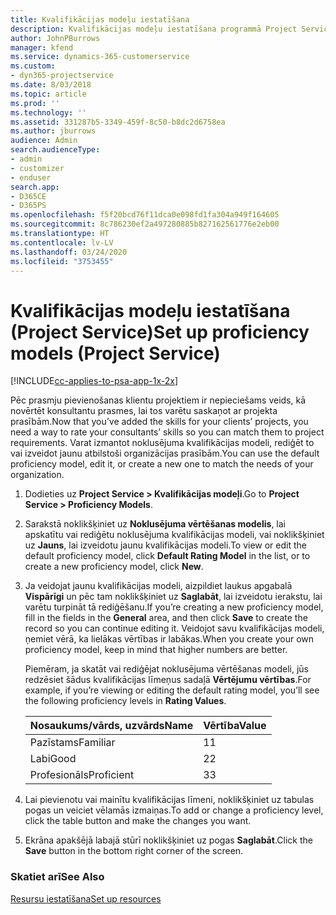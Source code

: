 ```yaml
---
title: Kvalifikācijas modeļu iestatīšana
description: Kvalifikācijas modeļu iestatīšana programmā Project Service
author: JohnPBurrows
manager: kfend
ms.service: dynamics-365-customerservice
ms.custom:
- dyn365-projectservice
ms.date: 8/03/2018
ms.topic: article
ms.prod: ''
ms.technology: ''
ms.assetid: 331287b5-3349-459f-8c50-b8dc2d6758ea
ms.author: jburrows
audience: Admin
search.audienceType:
- admin
- customizer
- enduser
search.app:
- D365CE
- D365PS
ms.openlocfilehash: f5f20bcd76f11dca0e098fd1fa304a949f164605
ms.sourcegitcommit: 8c786230ef2a497280885b827162561776e2eb00
ms.translationtype: HT
ms.contentlocale: lv-LV
ms.lasthandoff: 03/24/2020
ms.locfileid: "3753455"
---
```

# <a name="set-up-proficiency-models-project-service"></a><span data-ttu-id="640b9-103">Kvalifikācijas modeļu iestatīšana (Project Service)</span><span class="sxs-lookup"><span data-stu-id="640b9-103">Set up proficiency models (Project Service)</span></span>

[!INCLUDE[cc-applies-to-psa-app-1x-2x](../includes/cc-applies-to-psa-app-1x-2x.md)]

<span data-ttu-id="640b9-104">Pēc prasmju pievienošanas klientu projektiem ir nepieciešams veids, kā novērtēt konsultantu prasmes, lai tos varētu saskaņot ar projekta prasībām.</span><span class="sxs-lookup"><span data-stu-id="640b9-104">Now that you’ve added the skills for your clients’ projects, you need a way to rate your consultants’ skills so you can match them to project requirements.</span></span> <span data-ttu-id="640b9-105">Varat izmantot noklusējuma kvalifikācijas modeli, rediģēt to vai izveidot jaunu atbilstoši organizācijas prasībām.</span><span class="sxs-lookup"><span data-stu-id="640b9-105">You can use the default proficiency model, edit it, or create a new one to match the needs of your organization.</span></span>  
  
1.  <span data-ttu-id="640b9-106">Dodieties uz **Project Service > Kvalifikācijas modeļi**.</span><span class="sxs-lookup"><span data-stu-id="640b9-106">Go to **Project Service > Proficiency Models**.</span></span>  
  
2.  <span data-ttu-id="640b9-107">Sarakstā noklikšķiniet uz **Noklusējuma vērtēšanas modelis**, lai apskatītu vai rediģētu noklusējuma kvalifikācijas modeli, vai noklikšķiniet uz **Jauns**, lai izveidotu jaunu kvalifikācijas modeli.</span><span class="sxs-lookup"><span data-stu-id="640b9-107">To view or edit the default proficiency model, click **Default Rating Model** in the list, or to create a new proficiency model, click **New**.</span></span>  
  
3.  <span data-ttu-id="640b9-108">Ja veidojat jaunu kvalifikācijas modeli, aizpildiet laukus apgabalā **Vispārīgi** un pēc tam noklikšķiniet uz **Saglabāt**, lai izveidotu ierakstu, lai varētu turpināt tā rediģēšanu.</span><span class="sxs-lookup"><span data-stu-id="640b9-108">If you’re creating a new proficiency model, fill in the fields in the **General** area, and then click **Save** to create the record so you can continue editing it.</span></span> <span data-ttu-id="640b9-109">Veidojot savu kvalifikācijas modeli, ņemiet vērā, ka lielākas vērtības ir labākas.</span><span class="sxs-lookup"><span data-stu-id="640b9-109">When you create your own proficiency model, keep in mind that higher numbers are better.</span></span>  
  
     <span data-ttu-id="640b9-110">Piemēram, ja skatāt vai rediģējat noklusējuma vērtēšanas modeli, jūs redzēsiet šādus kvalifikācijas līmeņus sadaļā **Vērtējumu vērtības**.</span><span class="sxs-lookup"><span data-stu-id="640b9-110">For example, if you’re viewing or editing the default rating model, you’ll see the following proficiency levels in **Rating Values**.</span></span>  
  
    |<span data-ttu-id="640b9-111">Nosaukums/vārds, uzvārds</span><span class="sxs-lookup"><span data-stu-id="640b9-111">Name</span></span>|<span data-ttu-id="640b9-112">Vērtība</span><span class="sxs-lookup"><span data-stu-id="640b9-112">Value</span></span>|  
    |----------|-----------|  
    |<span data-ttu-id="640b9-113">Pazīstams</span><span class="sxs-lookup"><span data-stu-id="640b9-113">Familiar</span></span>|<span data-ttu-id="640b9-114">1</span><span class="sxs-lookup"><span data-stu-id="640b9-114">1</span></span>|  
    |<span data-ttu-id="640b9-115">Labi</span><span class="sxs-lookup"><span data-stu-id="640b9-115">Good</span></span>|<span data-ttu-id="640b9-116">2</span><span class="sxs-lookup"><span data-stu-id="640b9-116">2</span></span>|  
    |<span data-ttu-id="640b9-117">Profesionāls</span><span class="sxs-lookup"><span data-stu-id="640b9-117">Proficient</span></span>|<span data-ttu-id="640b9-118">3</span><span class="sxs-lookup"><span data-stu-id="640b9-118">3</span></span>|  
  
4.  <span data-ttu-id="640b9-119">Lai pievienotu vai mainītu kvalifikācijas līmeni, noklikšķiniet uz tabulas pogas un veiciet vēlamās izmaiņas.</span><span class="sxs-lookup"><span data-stu-id="640b9-119">To add or change a proficiency level, click the table button and make the changes you want.</span></span>  
  
5.  <span data-ttu-id="640b9-120">Ekrāna apakšējā labajā stūrī noklikšķiniet uz pogas **Saglabāt**.</span><span class="sxs-lookup"><span data-stu-id="640b9-120">Click the **Save** button in the bottom right corner of the screen.</span></span>  
  
### <a name="see-also"></a><span data-ttu-id="640b9-121">Skatiet arī</span><span class="sxs-lookup"><span data-stu-id="640b9-121">See Also</span></span>  
 [<span data-ttu-id="640b9-122">Resursu iestatīšana</span><span class="sxs-lookup"><span data-stu-id="640b9-122">Set up resources</span></span>](../project-service/set-up-resources.md)
